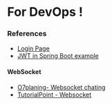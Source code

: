 # For DevOps !

### References

- [Login Page]('https://spring.io/guides/gs/securing-web/')
- [JWT in Spring Boot example]('https://o7planning.org/vi/11677/bao-mat-spring-boot-restful-service-su-dung-auth0-jwt')
#### WebSocket
- [O7planing- Websocket chating]('https://o7planning.org/vi/10719/tao-ung-dung-chat-don-gian-voi-spring-boot-va-websocket')
- [TutorialPoint - Websocket]('https://www.tutorialspoint.com/spring_boot/spring_boot_web_socket.htm')